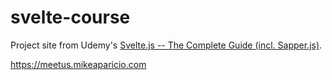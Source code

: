 # svelte-course

Project site from Udemy's [Svelte.js -- The Complete Guide (incl. Sapper.js)](https://www.udemy.com/course/sveltejs-the-complete-guide/).

https://meetus.mikeaparicio.com
